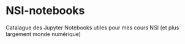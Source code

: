 # NSI-notebooks
Catalague des Jupyter Notebooks utiles pour mes cours NSI (et plus largement monde numérique)
